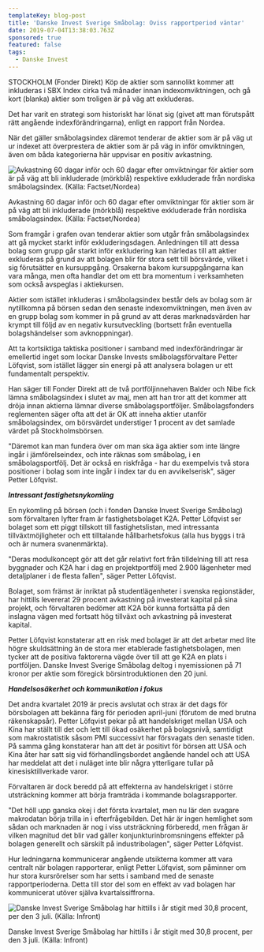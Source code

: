 ```yaml
---
templateKey: blog-post
title: 'Danske Invest Sverige Småbolag: Oviss rapportperiod väntar'
date: 2019-07-04T13:38:03.763Z
sponsored: true
featured: false
tags:
  - Danske Invest
---
```

STOCKHOLM (Fonder Direkt) Köp de aktier som sannolikt kommer att inkluderas i SBX Index cirka två månader innan indexomviktningen, och gå kort (blanka) aktier som troligen är på väg att exkluderas.



Det har varit en strategi som historiskt har lönat sig (givet att man förutspått rätt angående indexförändringarna), enligt en rapport från Nordea.



När det gäller småbolagsindex däremot tenderar de aktier som är på väg ut ur indexet att överprestera de aktier som är på väg in inför omviktningen, även om båda kategorierna här uppvisar en positiv avkastning.

![Avkastning 60 dagar inför och 60 dagar efter omviktningar för aktier som är på väg att bli inkluderade (mörkblå) respektive exkluderade från nordiska småbolagsindex. (Källa: Factset/Nordea)](/img/danske4jul.png)

<span class="image-caption">Avkastning 60 dagar inför och 60 dagar efter omviktningar för aktier som är på väg att bli inkluderade (mörkblå) respektive exkluderade från nordiska småbolagsindex. (Källa: Factset/Nordea)</span>

Som framgår i grafen ovan tenderar aktier som utgår från småbolagsindex att gå mycket starkt inför exkluderingsdagen. Anledningen till att dessa bolag som grupp går starkt inför exkludering kan härledas till att aktier exkluderas på grund av att bolagen blir för stora sett till börsvärde, vilket i sig förutsätter en kursuppgång. Orsakerna bakom kursuppgångarna kan vara många, men ofta handlar det om ett bra momentum i verksamheten som också avspeglas i aktiekursen.



Aktier som istället inkluderas i småbolagsindex består dels av bolag som är nytillkomna på börsen sedan den senaste indexomviktningen, men även av en grupp bolag som kommer in på grund av att deras marknadsvärden har krympt till följd av en negativ kursutveckling (bortsett från eventuella bolagshändelser som avknoppningar).



Att ta kortsiktiga taktiska positioner i samband med indexförändringar är emellertid inget som lockar Danske Invests småbolagsförvaltare Petter Löfqvist, som istället lägger sin energi på att analysera bolagen ur ett fundamentalt perspektiv.



Han säger till Fonder Direkt att de två portföljinnehaven Balder och Nibe fick lämna småbolagsindex i slutet av maj, men att han tror att det kommer att dröja innan aktierna lämnar diverse småbolagsportföljer. Småbolagsfonders reglementen säger ofta att det är OK att inneha aktier utanför småbolagsindex, om börsvärdet understiger 1 procent av det samlade värdet på Stockholmsbörsen.



"Däremot kan man fundera över om man ska äga aktier som inte längre ingår i jämförelseindex, och inte räknas som småbolag, i en småbolagsportfölj. Det är också en riskfråga - har du exempelvis två stora positioner i bolag som inte ingår i index tar du en avvikelserisk", säger Petter Löfqvist.



_**Intressant fastighetsnykomling**_



En nykomling på börsen (och i fonden Danske Invest Sverige Småbolag) som förvaltaren lyfter fram är fastighetsbolaget K2A. Petter Löfqvist ser bolaget som ett piggt tillskott till fastighetslistan, med intressanta tillväxtmöjligheter och ett tilltalande hållbarhetsfokus (alla hus byggs i trä och är numera svanenmärkta).



"Deras modulkoncept gör att det går relativt fort från tilldelning till att resa byggnader och K2A har i dag en projektportfölj med 2.900 lägenheter med detaljplaner i de flesta fallen", säger Petter Löfqvist.



Bolaget, som främst är inriktat på studentlägenheter i svenska regionstäder, har hittills levererat 29 procent avkastning på investerat kapital på sina projekt, och förvaltaren bedömer att K2A bör kunna fortsätta på den inslagna vägen med fortsatt hög tillväxt och avkastning på investerat kapital.



Petter Löfqvist konstaterar att en risk med bolaget är att det arbetar med lite högre skuldsättning än de stora mer etablerade fastighetsbolagen, men tycker att de positiva faktorerna vägde över till att ge K2A en plats i portföljen. Danske Invest Sverige Småbolag deltog i nyemissionen på 71 kronor per aktie som föregick börsintroduktionen den 20 juni.



_**Handelsosäkerhet och kommunikation i fokus**_



Det andra kvartalet 2019 är precis avslutat och strax är det dags för börsbolagen att bekänna färg för perioden april-juni (förutom de med brutna räkenskapsår). Petter Löfqvist pekar på att handelskriget mellan USA och Kina har ställt till det och lett till ökad osäkerhet på bolagsnivå, samtidigt som makrostatistik såsom PMI successivt har försvagats den senaste tiden. På samma gång konstaterar han att det är positivt för börsen att USA och Kina åter har satt sig vid förhandlingsbordet angående handel och att USA har meddelat att det i nuläget inte blir några ytterligare tullar på kinesisktillverkade varor.



Förvaltaren är dock beredd på att effekterna av handelskriget i större utsträckning kommer att börja framträda i kommande bolagsrapporter.



"Det höll upp ganska okej i det första kvartalet, men nu lär den svagare makrodatan börja trilla in i efterfrågebilden. Det här är ingen hemlighet som sådan och marknaden är nog i viss utsträckning förberedd, men frågan är vilken magnitud det blir vad gäller konjunkturinbromsningens effekter på bolagen generellt och särskilt på industribolagen", säger Petter Löfqvist.



Hur ledningarna kommunicerar angående utsikterna kommer att vara centralt när bolagen rapporterar, enligt Petter Löfqvist, som påminner om hur stora kursrörelser som har setts i samband med de senaste rapportperioderna. Detta till stor del som en effekt av vad bolagen har kommunicerat utöver själva kvartalssiffrorna.

![Danske Invest Sverige Småbolag har hittills i år stigit med 30,8 procent, per den 3 juli. (Källa: Infront)](/img/danske4jul2.png)

<span class="image-caption">Danske Invest Sverige Småbolag har hittills i år stigit med 30,8 procent, per den 3 juli. (Källa: Infront)</span>
